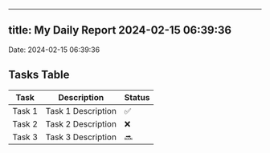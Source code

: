
---
title: My Daily Report 2024-02-15 06:39:36
---

Date: 2024-02-15 06:39:36

## Tasks Table

| Task | Description | Status |
|------|-------------|--------|
| Task 1 | Task 1 Description | ✅ |
| Task 2 | Task 2 Description | ❌ |
| Task 3 | Task 3 Description | 🔜 |
